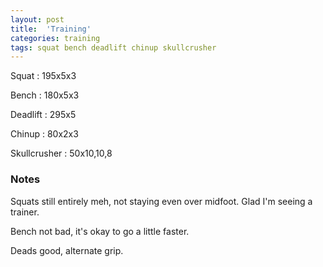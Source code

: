 ```yaml
---
layout: post
title:  'Training'
categories: training
tags: squat bench deadlift chinup skullcrusher
---
```


Squat       :   195x5x3

Bench       :   180x5x3

Deadlift    :   295x5

Chinup      :   80x2x3

Skullcrusher    :   50x10,10,8

### Notes

Squats still entirely meh, not staying even over midfoot. Glad I'm seeing a trainer.

Bench not bad, it's okay to go a little faster.

Deads good, alternate grip.
